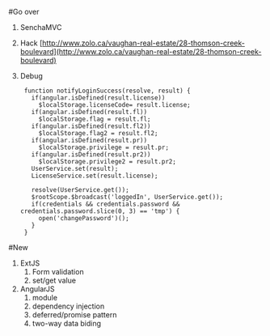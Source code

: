 #Go over
1. SenchaMVC
1. Hack [http://www.zolo.ca/vaughan-real-estate/28-thomson-creek-boulevard](http://www.zolo.ca/vaughan-real-estate/28-thomson-creek-boulevard)
1. Debug

        function notifyLoginSuccess(resolve, result) {
          if(angular.isDefined(result.license))
            $localStorage.licenseCode= result.license;
          if(angular.isDefined(result.fl))
            $localStorage.flag = result.fl;
          if(angular.isDefined(result.fl2))
            $localStorage.flag2 = result.fl2;
          if(angular.isDefined(result.pr))
            $localStorage.privilege = result.pr;
          if(angular.isDefined(result.pr2))
            $localStorage.privilege2 = result.pr2;
          UserService.set(result);
          LicenseService.set(result.license);

          resolve(UserService.get());
          $rootScope.$broadcast('loggedIn', UserService.get());
          if(credentials && credentials.password && credentials.password.slice(0, 3) == 'tmp') {
            open('changePassword')();
          }
        }

#New
1. ExtJS
    1. Form validation
    1. set/get value
1. AngularJS
    1. module
    1. dependency injection
    1. deferred/promise pattern
    1. two-way data biding
